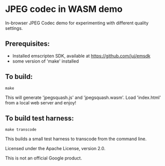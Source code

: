 # JPEG codec in WASM demo

In-browser JPEG Codec demo for experimenting with different quality settings.

## Prerequisites:
* Installed emscripten SDK, available at https://github.com/juj/emsdk
* some version of 'make' installed

## To build:
```
make
```

This will generate 'jpegsquash.js' and 'jpegsquash.wasm'. Load 'index.html' from a local web server and enjoy!

## To build test harness:
```
make transcode
```

This builds a small test harness to transcode from the command line.

Licensed under the Apache License, version 2.0.

This is not an official Google product.
